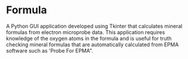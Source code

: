 # Formula
A Python GUI application developed using Tkinter that calculates mineral formulas from electron microprobe data. This application requires knowledge of the oxygen atoms in the formula and is useful for truth checking mineral formulas that are automatically calculated from EPMA software such as 'Probe For EPMA".
